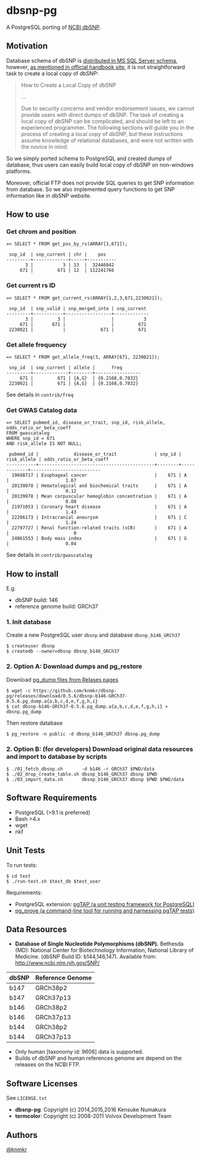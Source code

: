 # dbsnp-pg

A PostgreSQL porting of [NCBI dbSNP](http://www.ncbi.nlm.nih.gov/SNP/).

## Motivation

Database schema of dbSNP is [distributed in MS SQL Server schema](http://ftp.ncbi.nih.gov/snp/database/shared_schema/), however, [as mentioned in official handbook site](http://www.ncbi.nlm.nih.gov/books/NBK21088/#ch5.ch5_s6), it is not straightforward task to create a local copy of dbSNP:

> How to Create a Local Copy of dbSNP
>
> ...
>
> Due to security concerns and vendor endorsement issues, we cannot provide users with direct dumps of dbSNP. The task of creating a local copy of dbSNP can be complicated, and should be left to an experienced programmer. The following sections will guide you in the process of creating a local copy of dbSNP, but these instructions assume knowledge of relational databases, and were not written with the novice in mind.

So we simply ported schema to PostgreSQL and created dumps of database, thus users can easily build local copy of dbSNP on non-windows platforms.

Moreover, official FTP does not provide SQL queries to get SNP information from database. So we also implemented query functions to get SNP information like in dbSNP website.


## How to use

### Get chrom and position

```
=> SELECT * FROM get_pos_by_rs(ARRAY[3,671]);

 snp_id  | snp_current | chr |    pos
---------+-------------+-----+-----------
       3 |           3 | 13  |  32446842
     671 |         671 | 12  | 112241766
```

### Get current rs ID

```
=> SELECT * FROM get_current_rs(ARRAY[1,2,3,671,2230021]);

 snp_id  | snp_valid | snp_merged_into | snp_current
---------+-----------+-----------------+-------------
       3 |         3 |                 |           3
     671 |       671 |                 |         671
 2230021 |           |             671 |         671
```

### Get allele frequency

```
=> SELECT * FROM get_allele_freq(3, ARRAY[671, 2230021]);

 snp_id  | snp_current | allele |      freq
---------+-------------+--------+-----------------
     671 |         671 | {A,G}  | {0.2168,0.7832}
 2230021 |         671 | {A,G}  | {0.2168,0.7832}
```

See details in `contrib/freq`

### Get GWAS Catalog data

```
=> SELECT pubmed_id, disease_or_trait, snp_id, risk_allele, odds_ratio_or_beta_coeff
FROM gwascatalog
WHERE snp_id = 671
AND risk_allele IS NOT NULL;

 pubmed_id |             disease_or_trait              | snp_id | risk_allele | odds_ratio_or_beta_coeff
-----------+-------------------------------------------+--------+-------------+--------------------------
  19698717 | Esophageal cancer                         |    671 | A           |                     1.67
  20139978 | Hematological and biochemical traits      |    671 | A           |                     0.12
  20139978 | Mean corpuscular hemoglobin concentration |    671 | A           |                     0.08
  21971053 | Coronary heart disease                    |    671 | A           |                     1.43
  22286173 | Intracranial aneurysm                     |    671 | C           |                     1.24
  22797727 | Renal function-related traits (sCR)       |    671 | A           |                        0
  24861553 | Body mass index                           |    671 | G           |                     0.04
```

See details in `contrib/gwascatalog`


## How to install

E.g.

- dbSNP build: 146
- reference genome build: GRCh37

### 1. Init database

Create a new PostgreSQL user `dbsnp` and database `dbsnp_b146_GRCh37`

    $ createuser dbsnp
    $ createdb --owner=dbsnp dbsnp_b146_GRCh37

### 2. Option A: Download dumps and pg_restore

Download [pg_dump files from Relases pages](https://github.com/knmkr/dbsnp-pg/releases)

    $ wget -c https://github.com/knmkr/dbsnp-pg/releases/download/0.5.6/dbsnp-b146-GRCh37-0.5.6.pg_dump.a{a,b,c,d,e,f,g,h,i}
    $ cat dbsnp-b146-GRCh37-0.5.6.pg_dump.a{a,b,c,d,e,f,g,h,i} > dbsnp.pg_dump

Then restore database

    $ pg_restore -n public -d dbsnp_b146_GRCh37 dbsnp.pg_dump

### 2. Option B: (for developers) Download original data resources and import to database by scripts

    $ ./01_fetch_dbsnp.sh       -d b146 -r GRCh37 $PWD/data
    $ ./02_drop_create_table.sh dbsnp_b146_GRCh37 dbsnp $PWD
    $ ./03_import_data.sh       dbsnp_b146_GRCh37 dbsnp $PWD $PWD/data


## Software Requirements

- PostgreSQL (>9.1 is preferred)
- Bash >4.x
- wget
- nkf


## Unit Tests

To run tests:

```
$ cd test
$ ./run-test.sh $test_db $test_user
```

Requirements:
  - PostgreSQL extension: [pgTAP (a unit testing framework for PostgreSQL)](http://pgtap.org/)
  - [pg_prove (a command-line tool for running and harnessing pgTAP tests)](http://search.cpan.org/dist/TAP-Parser-SourceHandler-pgTAP/)


## Data Resources

- **Database of Single Nucleotide Polymorphisms (dbSNP).** Bethesda (MD): National Center for Biotechnology Information, National Library of Medicine. (dbSNP Build ID: b144,146,147).
Available from: http://www.ncbi.nlm.nih.gov/SNP/

| dbSNP    | Reference Genome |
|----------|------------------|
| b147     | GRCh38p2         |
| b147     | GRCh37p13        |
| b146     | GRCh38p2         |
| b146     | GRCh37p13        |
| b144     | GRCh38p2         |
| b144     | GRCh37p13        |

- Only human [taxonomy id: 9606] data is supported.
- Builds of dbSNP and human references genome are depend on the releases on the NCBI FTP.


## Software Licenses

See `LICENSE.txt`

- **dbsnp-pg**: Copyright (c) 2014,2015,2016 Kensuke Numakura
- **termcolor**: Copyright (c) 2008-2011 Volvox Development Team


## Authors

[@knmkr](https://github.com/knmkr)
